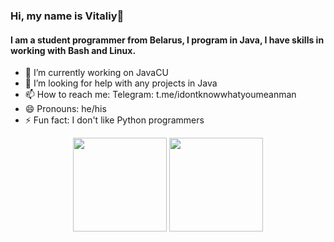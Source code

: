 ### Hi, my name is Vitaliy👋

#### I am a student programmer from Belarus, I program in Java, I have skills in working with Bash and Linux.

- 🔭 I’m currently working on JavaCU
- 🤔 I’m looking for help with any projects in Java
- 📫 How to reach me: Telegram: t.me/idontknowwhatyoumeanman
- 😄 Pronouns: he/his
- ⚡ Fun fact: I don't like Python programmers

<p align='center'>
   <a href="https://github-readme-stats.vercel.app/api?username=Vitaliylevchuk&show_icons=true&count_private=true">
       <img height=150 src="https://github-readme-stats.vercel.app/api?username=Vitaliylevchuk&show_icons=true&count_private=true"/></a>
   <a href="https://github.com/Vitaliylevchuk/github-readme-stats">
      <img height=150 src="https://github-readme-stats.vercel.app/api/top-langs/?username=Vitaliylevchuk&size_weight=0.5&count_weight=0.5&layout=compact"/></a>
</p>

<!--
**Vitaliylevchuk/Vitaliylevchuk** is a ✨ _special_ ✨ repository because its `README.md` (this file) appears on your GitHub profile.

Here are some ideas to get you started:


-->
